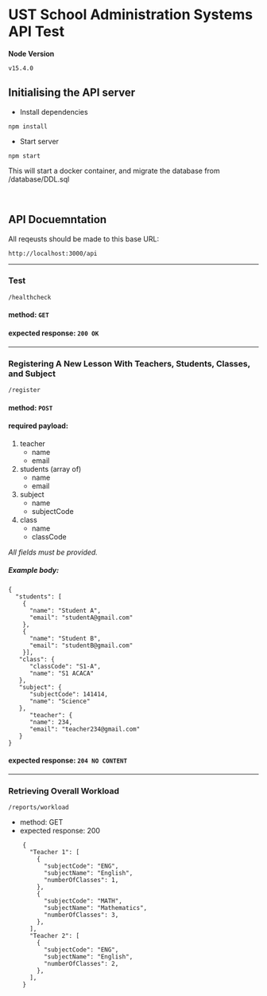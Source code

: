 # UST School Administration Systems API Test

**Node Version**
```
v15.4.0
```

## Initialising the API server
- Install dependencies
```
npm install
```
- Start server
```
npm start
```
This will start a docker container, and migrate the database from /database/DDL.sql

<br>

## API Docuemntation

All reqeusts should be made to this base URL:
```
http://localhost:3000/api
```

---

### Test
```
/healthcheck
```
#### method: `GET`
#### expected response: `200 OK`

---

### Registering A New Lesson With Teachers, Students, Classes, and Subject
```
/register
```
#### method: `POST`
#### required payload: 
1. teacher
    * name
    * email
1. students (array of)
    * name
    * email
1. subject
    * name
    * subjectCode
1. class
    * name
    * classCode
    
*All fields must be provided.*
      
##### Example body:
 ```
 {
   "students": [
     {
       "name": "Student A",
       "email": "studentA@gmail.com"
     },
     {
       "name": "Student B",
       "email": "studentB@gmail.com"
     }],
    "class": {
       "classCode": "S1-A",
       "name": "S1 ACACA"
    },
    "subject": {
       "subjectCode": 141414,
       "name": "Science"
    },
       "teacher": {
       "name": 234,
       "email": "teacher234@gmail.com"
    }
 }
 ```
 #### expected response: `204 NO CONTENT`

---

### Retrieving Overall Workload
```
/reports/workload
```
 * method: GET
 * expected response: 200 
```
    {
      "Teacher 1": [
        {
          "subjectCode": "ENG",
          "subjectName": "English",
          "numberOfClasses": 1,
        },        
        {
          "subjectCode": "MATH",
          "subjectName": "Mathematics",
          "numberOfClasses": 3,
        },
      ],
      "Teacher 2": [
        {
          "subjectCode": "ENG",
          "subjectName": "English",
          "numberOfClasses": 2,
        },
      ],
    }
```
